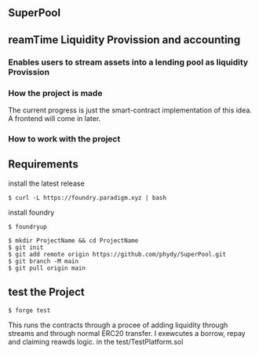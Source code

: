 ## SuperPool

## reamTime Liquidity Provission and accounting

### Enables users to stream assets into a lending pool as liquidity Provission

### How the project is made

The current progress is just the smart-contract implementation of this idea.
A frontend will come in later.

### How to work with the project

## Requirements

install the latest release

```
$ curl -L https://foundry.paradigm.xyz | bash

```

install foundry

```
$ foundryup
```

```
$ mkdir ProjectName && cd ProjectName
$ git init
$ git add remote origin https://github.com/phydy/SuperPool.git
$ git branch -M main
$ git pull origin main
```

## test the Project

```
$ forge test
```

This runs the contracts through a procee of adding liquidity through streams and through normal ERC20 transfer. I exewcutes a borrow, repay and claiming reawds logic. in the test/TestPlatform.sol
